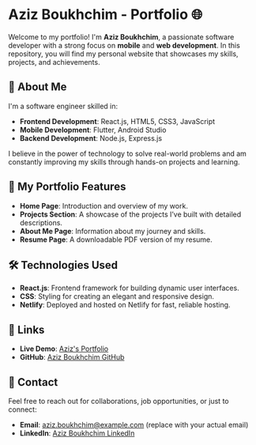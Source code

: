 # Aziz Boukhchim - Portfolio 🌐

Welcome to my portfolio! I'm **Aziz Boukhchim**, a passionate software developer with a strong focus on **mobile** and **web development**. In this repository, you will find my personal website that showcases my skills, projects, and achievements.

## 🚀 About Me
I'm a software engineer skilled in:
- **Frontend Development**: React.js, HTML5, CSS3, JavaScript
- **Mobile Development**: Flutter, Android Studio
- **Backend Development**: Node.js, Express.js

I believe in the power of technology to solve real-world problems and am constantly improving my skills through hands-on projects and learning.

## 🎨 My Portfolio Features
- **Home Page**: Introduction and overview of my work.
- **Projects Section**: A showcase of the projects I’ve built with detailed descriptions.
- **About Me Page**: Information about my journey and skills.
- **Resume Page**: A downloadable PDF version of my resume.

## 🛠️ Technologies Used
- **React.js**: Frontend framework for building dynamic user interfaces.
- **CSS**: Styling for creating an elegant and responsive design.
- **Netlify**: Deployed and hosted on Netlify for fast, reliable hosting.

## 🔗 Links
- **Live Demo**: [Aziz's Portfolio](https://azizboukhchim.netlify.app/)
- **GitHub**: [Aziz Boukhchim GitHub](https://github.com/Aziz-boukhchim)

## 💬 Contact
Feel free to reach out for collaborations, job opportunities, or just to connect:
- **Email**: aziz.boukhchim@example.com (replace with your actual email)
- **LinkedIn**: [Aziz Boukhchim LinkedIn](https://www.linkedin.com/in/aziz-boukhchim-662722288/)
